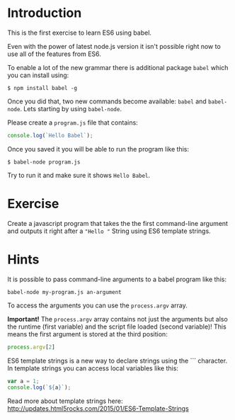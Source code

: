 
# Introduction
This is the first exercise to learn ES6 using babel.

Even with the power of latest node.js version it isn't possible right now to use all of the features from ES6.

To enable a lot of the new grammar there is additional package `babel` which you can install using:

```shell
$ npm install babel -g
```

Once you did that, two new commands become available: `babel` and `babel-node`.
Lets starting by using `babel-node`.

Please create a `program.js` file that contains:

```javascript
console.log(`Hello Babel`);
```

Once you saved it you will be able to run the program like this:

```shell
$ babel-node program.js
```

Try to run it and make sure it shows `Hello Babel`.

# Exercise
Create a javascript program that takes the the first command-line argument and 
outputs it right after a `"Hello "` String using ES6 template strings.

# Hints
It is possible to pass command-line arguments to a babel program like this:

```
babel-node my-program.js an-argument
```

To access the arguments you can use the `process.argv` array.

**Important!** The `process.argv` array contains not just the arguments but also the runtime (first variable) and the script file loaded (second variable)!
This means the first argument is stored at the third position:

```javascript
process.argv[2]
```

ES6 template strings is a new way to declare strings using the `\`` character. In template strings you can access local variables like this:

```javascript
var a = 1;
console.log(`${a}`);
```

Read more about template strings here: http://updates.html5rocks.com/2015/01/ES6-Template-Strings